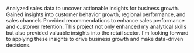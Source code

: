 Analyzed sales data to uncover actionable insights for business growth. Gained insights into customer behavior growth, regional performance, and sales channels Provided recommendations to enhance sales performance and customer retention. This project not only enhanced my analytical skills but also provided valuable insights into the retail sector. I'm looking forward to applying these insights to drive business growth and make data-driven decisions.
